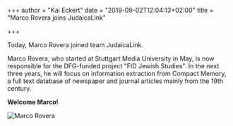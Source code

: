 +++
author = "Kai Eckert"
date = "2019-09-02T12:04:13+02:00"
title = "Marco Rovera joins JudaicaLink"

+++

Today, Marco Rovera joined team JudaicaLink.
<!--more-->

Marco Rovera, who started at Stuttgart Media University in May, is now responsible for the DFG-funded project "FID Jewish Studies". In the next three years, he will focus on information extraction from Compact Memory, a full text database of newspaper and journal articles mainly from the 19th century.

<b>Welcome Marco!</b>

<div class="d-flex justify-content-around">

<img class="rounded-circle people_image picture_effect_news" src="/img/Rovera-quadrat.jpg" alt="Marco Rovera"/>
</div>
